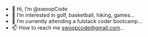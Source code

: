 - 👋 Hi, I’m @swoopCode
- 👀 I’m interested in golf, basketball, hiking, games...
- 🌱 I’m currently attending a fulstack coder bootcamp...
- 📫 How to reach me swoopcode@gmail.com...

<!---
swoopcode/swoopcode is a ✨ special ✨ repository because its `README.md` (this file) appears on your GitHub profile.
You can click the Preview link to take a look at your changes.
--->

